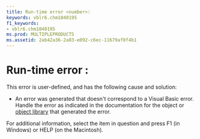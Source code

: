 ```yaml
---
title: Run-time error <number>:
keywords: vblr6.chm1040195
f1_keywords:
- vblr6.chm1040195
ms.prod: MULTIPLEPRODUCTS
ms.assetid: 2ab42a36-2a83-e092-c6ec-11679af0f4b1
---
```



# Run-time error <number>:

This error is user-defined, and has the following cause and solution:



- An error was generated that doesn't correspond to a Visual Basic error. Handle the error as indicated in the documentation for the object or [object library](vbe-glossary.md) that generated the error.
    

For additional information, select the item in question and press F1 (in Windows) or HELP (on the Macintosh).


